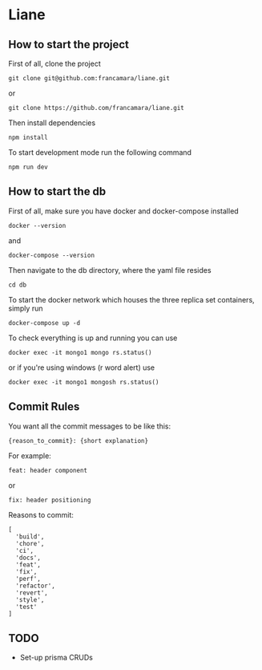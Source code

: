 # Liane

## How to start the project

First of all, clone the project

```
git clone git@github.com:francamara/liane.git
```
or 
```
git clone https://github.com/francamara/liane.git
```

Then install dependencies
```
npm install
```

To start development mode run the following command
```
npm run dev
```

## How to start the db

First of all, make sure you have docker and docker-compose installed

```
docker --version
```
and
```
docker-compose --version
```

Then navigate to the db directory, where the yaml file resides
```
cd db
```

To start the docker network which houses the three replica set containers, simply run
```
docker-compose up -d
```

To check everything is up and running you can use
```
docker exec -it mongo1 mongo rs.status()
```
or if you're using windows (r word alert) use
```
docker exec -it mongo1 mongosh rs.status()
```


## Commit Rules
You want all the commit messages to be like this:

```
{reason_to_commit}: {short explanation}
```
For example:
```
feat: header component
```
or
```
fix: header positioning
```

Reasons to commit:

```
[
  'build',
  'chore',
  'ci',
  'docs',
  'feat',
  'fix',
  'perf',
  'refactor',
  'revert',
  'style',
  'test'
]
```

## TODO

- Set-up prisma CRUDs